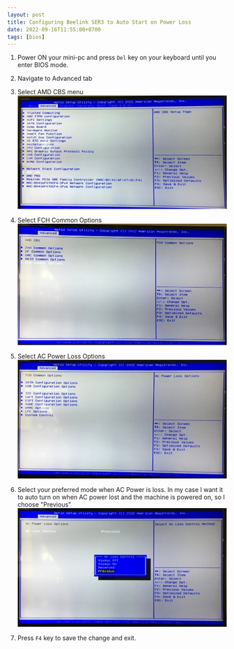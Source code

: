 ```yaml
---
layout: post
title: Configuring Beelink SER3 to Auto Start on Power Loss
date: 2022-09-16T11:55:00+0700
tags: [bios]
---
```


1. Power ON your mini-pc and press `Del` key on your keyboard until you enter BIOS mode.
2. Navigate to Advanced tab
3. Select AMD CBS menu
   ![advance option](/assets/images/1_advance_option.jpg)

4. Select FCH Common Options
   ![AMD CBS](/assets/images/2_amd_cbs.jpg)

5. Select AC Power Loss Options
   ![FCH Common Options](/assets/images/3_fch_common.jpg)

6. Select your preferred mode when AC Power is loss. In my case I want it to auto turn on when AC power lost and the machine is powered on, so I choose "Previous"
   ![AC Power Loss](/assets/images/4_ac_power_loss.jpg)

7. Press `F4` key to save the change and exit.
